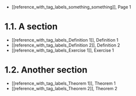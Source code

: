 - [[reference_with_tag_labels_something_something]], Page 1
# 1.1. A section
- [[reference_with_tag_labels_Definition 1]], Definition 1
- [[reference_with_tag_labels_Definition 2]], Definition 2
- [[reference_with_tag_labels_Exercise 1]], Exercise 1


# 1.2. Another section
- [[reference_with_tag_labels_Theorem 1]], Theorem 1
- [[reference_with_tag_labels_Theorem 2]], Theorem 2